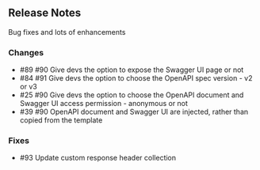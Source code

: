 ## Release Notes ##

Bug fixes and lots of enhancements


### Changes ###

* #89 #90 Give devs the option to expose the Swagger UI page or not
* #84 #91 Give devs the option to choose the OpenAPI spec version - v2 or v3
* #25 #90 Give devs the option to choose the OpenAPI document and Swagger UI access permission - anonymous or not
* #39 #90 OpenAPI document and Swagger UI are injected, rather than copied from the template


### Fixes ###

* #93 Update custom response header collection

